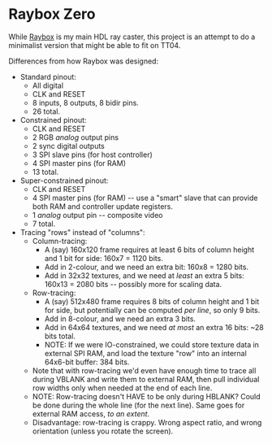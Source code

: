 # Raybox Zero

While [Raybox][] is my main HDL ray caster, this project is an attempt to do a minimalist version that might be able to fit
on TT04.

Differences from how Raybox was designed:
*   Standard pinout:
    *   All digital
    *   CLK and RESET
    *   8 inputs, 8 outputs, 8 bidir pins.
    *   26 total.
*   Constrained pinout:
    *   CLK and RESET
    *   2 RGB *analog* output pins
    *   2 sync digital outputs
    *   3 SPI slave pins (for host controller)
    *   4 SPI master pins (for RAM)
    *   13 total.
*   Super-constrained pinout:
    *   CLK and RESET
    *   4 SPI master pins (for RAM) -- use a "smart" slave that can provide both RAM and controller update registers.
    *   1 *analog* output pin -- composite video
    *   7 total.
*   Tracing "rows" instead of "columns":
    *   Column-tracing:
        *   A (say) 160x120 frame requires at least 6 bits of column height and 1 bit for side: 160x7 = 1120 bits.
        *   Add in 2-colour, and we need an extra bit: 160x8 = 1280 bits.
        *   Add in 32x32 textures, and we need at *least* an extra 5 bits: 160x13 = 2080 bits -- possibly more for scaling data.
    *   Row-tracing:
        *   A (say) 512x480 frame requires 8 bits of column height and 1 bit for side, but potentially can be computed *per line*, so only 9 bits.
        *   Add in 8-colour, and we need an extra 3 bits.
        *   Add in 64x64 textures, and we need *at most* an extra 16 bits: ~28 bits total.
        *   NOTE: If we were IO-constrained, we could store texture data in external SPI RAM, and load the texture "row" into an internal
            64x6-bit buffer: 384 bits.
    *   Note that with row-tracing we'd even have enough time to trace all during VBLANK and write them to external RAM, then
        pull individual row widths only when needed at the end of each line.
    *   NOTE: Row-tracing doesn't HAVE to be only during HBLANK? Could be done during the whole line (for the next line).
        Same goes for external RAM access, *to an extent*.
    *   Disadvantage: row-tracing is crappy. Wrong aspect ratio, and wrong orientation (unless you rotate the screen).

[Raybox]: https://github.com/algofoogle/raybox

